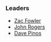 ### Leaders

* [Zac Fowler](mailto:zac.fowler@owasp.org)
* [John Rogers](mailto:john.rogers@owasp.org)
* [Dave Pinos](mailto:dave.pinos@owasp.org)  

